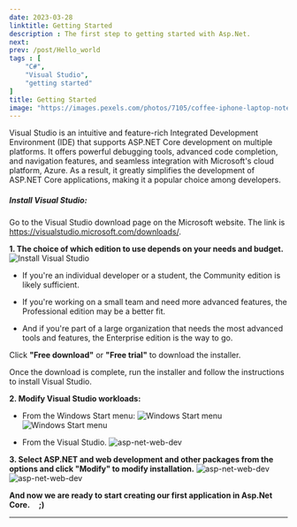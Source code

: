 ```yaml
---
date: 2023-03-28
linktitle: Getting Started
description : The first step to getting started with Asp.Net.
next: 
prev: /post/Hello_world
tags : [  
    "C#",
    "Visual Studio",
    "getting started"
]
title: Getting Started
image: "https://images.pexels.com/photos/7105/coffee-iphone-laptop-notebook.jpg?auto=compress&cs=tinysrgb&w=1600&lazy=load"
---
```

Visual Studio is an intuitive and feature-rich Integrated Development Environment (IDE) that supports ASP.NET Core development on multiple platforms. It offers powerful debugging tools, advanced code completion, and navigation features, and seamless integration with Microsoft's cloud platform, Azure. As a result, it greatly simplifies the development of ASP.NET Core applications, making it a popular choice among developers.

##### Install Visual Studio:

Go to the Visual Studio download page on the Microsoft website. The link is https://visualstudio.microsoft.com/downloads/.

**1. The choice of which edition to use depends on your needs and budget.**
![Install Visual Studio](/IncubatorBlog.io/images/getting_started/install_visual_studio.png)

- If you're an individual developer or a student, the Community edition is likely sufficient. 

- If you're working on a small team and need more advanced features, the Professional edition may be a better fit. 

- And if you're part of a large organization that needs the most advanced tools and features, the Enterprise edition is the way to go.

Click **"Free download"** or **"Free trial"** to download the installer. 


Once the download is complete, run the installer and follow the instructions to install Visual Studio.

**2. Modify Visual Studio workloads:**
- From the Windows Start menu:
![Windows Start menu](/IncubatorBlog.io/images/getting_started/windows_start_menu.png)
![Windows Start menu](/IncubatorBlog.io/images/getting_started/modify.png)

- From the Visual Studio.
![asp-net-web-dev](/IncubatorBlog.io/images/getting_started/get_tools_and_features.png)

**3. Select ASP.NET and web development and other packages from the options and click "Modify" to modify installation.**
![asp-net-web-dev](/IncubatorBlog.io/images/getting_started/select1.png)
![asp-net-web-dev](/IncubatorBlog.io/images/getting_started/select2.png)

**And now we are ready to start creating our first application in Asp.Net Core. &nbsp; &nbsp; ;)**

---